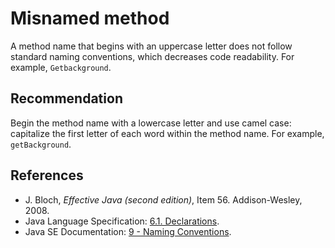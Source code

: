 # Misnamed method
A method name that begins with an uppercase letter does not follow standard naming conventions, which decreases code readability. For example, `Getbackground`.


## Recommendation
Begin the method name with a lowercase letter and use camel case: capitalize the first letter of each word within the method name. For example, `getBackground`.


## References
* J. Bloch, *Effective Java (second edition)*, Item 56. Addison-Wesley, 2008.
* Java Language Specification: [6.1. Declarations](https://docs.oracle.com/javase/specs/jls/se11/html/jls-6.html#jls-6.1).
* Java SE Documentation: [9 - Naming Conventions](https://www.oracle.com/java/technologies/javase/codeconventions-namingconventions.html).
